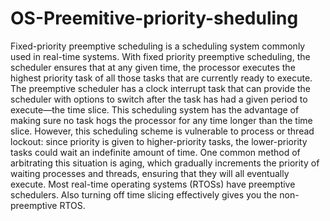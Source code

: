 # OS-Preemitive-priority-sheduling
Fixed-priority preemptive scheduling is a scheduling system commonly used in real-time systems. With fixed priority preemptive scheduling, the scheduler ensures that at any given time, the processor executes the highest priority task of all those tasks that are currently ready to execute.  The preemptive scheduler has a clock interrupt task that can provide the scheduler with options to switch after the task has had a given period to execute—the time slice. This scheduling system has the advantage of making sure no task hogs the processor for any time longer than the time slice. However, this scheduling scheme is vulnerable to process or thread lockout: since priority is given to higher-priority tasks, the lower-priority tasks could wait an indefinite amount of time. One common method of arbitrating this situation is aging, which gradually increments the priority of waiting processes and threads, ensuring that they will all eventually execute. Most real-time operating systems (RTOSs) have preemptive schedulers. Also turning off time slicing effectively gives you the non-preemptive RTOS. 
